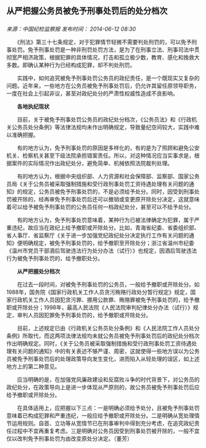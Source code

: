 ## 从严把握公务员被免予刑事处罚后的处分档次

### 

_来源：中国纪检监察报_ _发布时间： 2014-06-12 08:30_

　　《刑法》第三十七条规定，对于犯罪情节轻微不需要判处刑罚的，可以免予刑事处罚。免予刑事处罚是一种非刑罚处罚方法，是为了在刑事立法、刑事司法中贯彻宽严相济政策，根据犯罪的具体情况，打击和孤立极少数，教育、感化和挽救大多数。即确认某种行为已经构成犯罪，却不判处刑罚。

　　实践中，如何追究被免予刑事处罚公务员的政纪责任，是一个既现实又复杂的问题。近年来，一些地方在公务员被免予刑事处罚后，仍允许其留任原领导职务，一度在社会上引起非议，甚至对政纪处分的严肃性权威性造成不良影响。

　　**各地执纪现状**

　　目前，关于被免予刑事处罚公务员的政纪处分档次，《公务员法》和《行政机关公务员处分条例》等法律法规均未作出明确规定，导致量纪空间较大，实践中难以准确把握。

　　有的地方认为，免予刑事处罚的原因是多样化的，有的是为了照顾和避免公安机关、检察机关甚至下级法院承担错案责任。所以，对这种情况应当实事求是，根据案件的实际情况作出政纪处分，避免简单、机械依照法院裁判处理。

　　有的地方认为，根据中央组织部、人力资源和社会保障部、监察部、国家公务员局《关于公务员被采取强制措施和受行政刑事处罚工资待遇处理有关问题的通知》的规定，公务员被免予刑事处罚的，不是必须给予处分。同时，因受到刑事处罚被开除的，经再审免予刑事处罚后还可以撤销或变更原开除处分决定，这就意味着可以给予被免予刑事处罚的公务员任何一档政纪处分，甚至可以不给予处分。

　　有的地方认为，免予刑事处罚意味着，某种行为已被法律确定为犯罪，属于严重违纪，故应当在政纪上给予撤职或开除处分。比如，青海省纪委、省委组织部、省人事厅、省监察厅《关于进一步加强党纪政纪处分决定执行工作有关问题的通知》便明确规定，被免予刑事处罚的，给予撤职至开除处分；浙江省温州市纪委《温州市党员干部酒后驾驶违法行为处分办法（试行）》也规定，因酒后驾驶违法行为被免予刑事处罚的，给予撤职处分。

　　**从严把握处分档次**

　　在过去一段时间，对被免予刑事处罚的公务员，一般给予撤职或开除处分。如1988年，国务院《国家行政机关工作人员贪污贿赂行政处分暂行规定》规定，国家行政机关工作人员因犯贪污罪、挪用公款罪、贿赂罪被免予刑事处罚的，给予撤职或开除处分；1998年，最高人民法院《人民法院审判纪律处分办法（试行）》规定，审判人员因犯罪免予刑事处罚的，给予撤职或开除处分。

　　目前，上述规定已由《行政机关公务员处分条例》和《人民法院工作人员处分条例》所取代，而这两项法律法规均未就公务员被免予刑事处罚后的政纪处分档次作出明确规定。同时，《关于公务员被采取强制措施和受行政刑事处罚工资待遇处理有关问题的通知》中的有关表述不够严谨、周密，这就使得一些地方误以为公务员被免予刑事处罚后的处理政策导向发生变化，进而陷入从轻处理的误区，如上述地方上的第二种意见。

　　应当明确的是，在加强党风廉政建设和反腐败斗争的时代背景下，对公务员的政纪处分，在政策导向上是进一步体现从严原则的，故公务员被免予刑事处罚后应给予撤职或开除处分。

　　在具体适用上，应把握以下三点：一是明确必须给予处分，且被免予刑事处罚意味着已构成犯罪和严重违纪，一般应给予撤职或开除处分。二是明确从宽处理情节运用规则。自首、立功等从宽情节已在刑事审判中得到充分考虑，在追究政纪责任过程中不宜再重复考虑。三是明确对公务员因受到刑事处罚被开除的，一般不宜仅以改判免予刑事处罚为由改变原处分决定。（董芳）